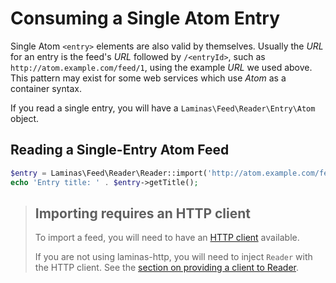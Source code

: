 # Consuming a Single Atom Entry

Single Atom `<entry>` elements are also valid by themselves. Usually the *URL* for an entry is the
feed's *URL* followed by `/<entryId>`, such as `http://atom.example.com/feed/1`, using the example
*URL* we used above. This pattern may exist for some web services which use *Atom* as a container
syntax.

If you read a single entry, you will have a `Laminas\Feed\Reader\Entry\Atom` object.

## Reading a Single-Entry Atom Feed

```php
$entry = Laminas\Feed\Reader\Reader::import('http://atom.example.com/feed/1');
echo 'Entry title: ' . $entry->getTitle();
```

> ## Importing requires an HTTP client
>
> To import a feed, you will need to have an [HTTP client](laminas.feed.http-clients)
> available. 
>
> If you are not using laminas-http, you will need to inject `Reader` with the HTTP
> client. See the [section on providing a client to Reader](laminas.feed.http-clients#providing-a-client-to-reader).
